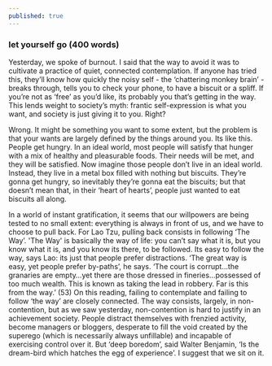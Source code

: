 ```yaml
---
published: true
---
```

### let yourself go (400 words)
Yesterday, we spoke of burnout. I said that the way to avoid it was to cultivate a practice of quiet, connected contemplation. If anyone has tried this, they’ll know how quickly the noisy self - the ‘chattering monkey brain’ - breaks through, tells you to check your phone, to have a biscuit or a spliff. If you’re not as ‘free’ as you’d like, its probably you that’s getting in the way. This lends weight to society’s myth: frantic self-expression is what you want, and society is just giving it to you. Right?

Wrong. It might be something you want to some extent, but the problem is that your wants are largely defined by the things around you. Its like this. People get hungry. In an ideal world, most people will satisfy that hunger with a mix of healthy and pleasurable foods. Their needs will be met, and they will be satisfied. Now imagine those people don’t live in an ideal world. Instead, they live in a metal box filled with nothing but biscuits. They’re gonna get hungry, so inevitably they’re gonna eat the biscuits; but that doesn’t mean that, in their ‘heart of hearts’, people just wanted to eat biscuits all along.

In a world of instant gratification, it seems that our willpowers are being tested to no small extent: everything is always in front of us, and we have to choose to pull back.
For Lao Tzu, pulling back consists in following ‘The Way’. 'The Way' is basically the way of life: you can’t say what it is, but you know what it is, and you know its there, to be followed. Its easy to follow the way, says Lao: its just that people prefer distractions. ‘The great way is easy, yet people prefer by-paths’, he says. ‘The court is corrupt…the granaries are empty…yet there are those dressed in fineries…possessed of too much wealth. This is known as taking the lead in robbery. Far is this from the way.’ (53)
On this reading, failing to contemplate and failing to follow ‘the way’ are closely connected. The way consists, largely, in non-contention, but as we saw yesterday, non-contention is hard to justify in an achievement society. People distract themselves with frenzied activity, become managers or bloggers, desperate to fill the void created by the superego (which is necessarily always unfillable) and incapable of exercising control over it. But ‘deep boredom’, said Walter Benjamin, ‘Is the dream-bird which hatches the egg of experience’. I suggest that we sit on it.
